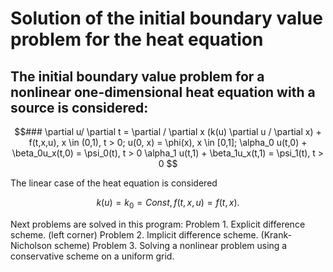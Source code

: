 # Solution of the initial boundary value problem for the heat equation

## The initial boundary value problem for a nonlinear one-dimensional heat equation with a source is considered:
```math
### \partial u/ \partial t = \partial / \partial x (k(u) \partial u / \partial x) + f(t,x,u),  x \in (0,1), t > 0;  
u(0, x) = \phi(x), x \in [0,1];  
\alpha_0 u(t,0) + \beta_0u_x(t,0) = \psi_0(t), t > 0  
 \alpha_1 u(t,1) + \beta_1u_x(t,1) = \psi_1(t), t > 0  
```
The linear case of the heat equation is considered
```math
k(u)=k_0=Const, f(t,x,u)=f(t,x).
```
Next problems are solved in this program:
Problem 1. Explicit difference scheme. (left corner)
Problem 2. Implicit difference scheme. (Krank-Nicholson scheme)
Problem 3. Solving a nonlinear problem using a conservative scheme on a uniform grid.
